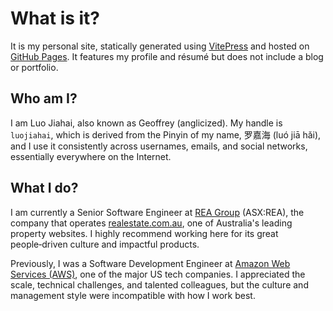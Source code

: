 # What is it?

It is my personal site, statically generated using [VitePress](https://vitepress.dev/) and hosted on [GitHub Pages](https://docs.github.com/en/pages). It features my profile and résumé but does not include a blog or portfolio.

## Who am I?

I am Luo Jiahai, also known as Geoffrey (anglicized). My handle is `luojiahai`, which is derived from the Pinyin of my name, 罗嘉海 (luó jiā hǎi), and I use it consistently across usernames, emails, and social networks, essentially everywhere on the Internet.

## What I do?

I am currently a Senior Software Engineer at [REA Group](https://www.rea-group.com/) (ASX:REA), the company that operates [realestate.com.au](https://www.realestate.com.au/), one of Australia's leading property websites. I highly recommend working here for its great people‑driven culture and impactful products.

Previously, I was a Software Development Engineer at [Amazon Web Services (AWS)](https://aws.amazon.com/), one of the major US tech companies. I appreciated the scale, technical challenges, and talented colleagues, but the culture and management style were incompatible with how I work best.
